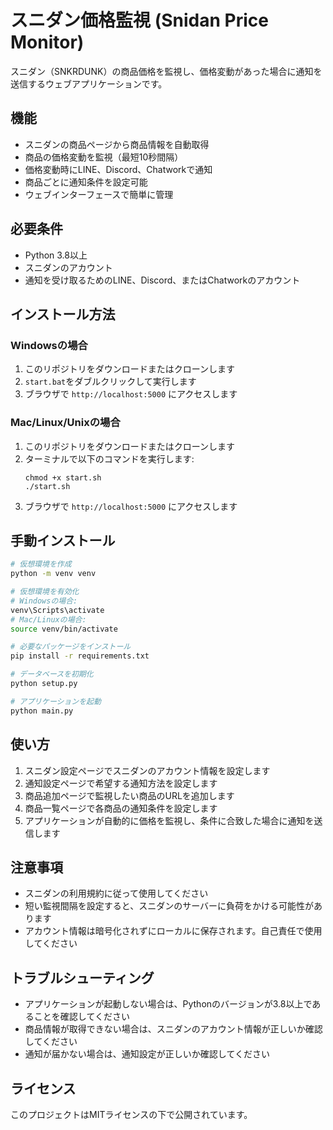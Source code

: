 # スニダン価格監視 (Snidan Price Monitor)

スニダン（SNKRDUNK）の商品価格を監視し、価格変動があった場合に通知を送信するウェブアプリケーションです。

## 機能

- スニダンの商品ページから商品情報を自動取得
- 商品の価格変動を監視（最短10秒間隔）
- 価格変動時にLINE、Discord、Chatworkで通知
- 商品ごとに通知条件を設定可能
- ウェブインターフェースで簡単に管理

## 必要条件

- Python 3.8以上
- スニダンのアカウント
- 通知を受け取るためのLINE、Discord、またはChatworkのアカウント

## インストール方法

### Windowsの場合

1. このリポジトリをダウンロードまたはクローンします
2. `start.bat`をダブルクリックして実行します
3. ブラウザで `http://localhost:5000` にアクセスします

### Mac/Linux/Unixの場合

1. このリポジトリをダウンロードまたはクローンします
2. ターミナルで以下のコマンドを実行します:
   ```
   chmod +x start.sh
   ./start.sh
   ```
3. ブラウザで `http://localhost:5000` にアクセスします

## 手動インストール

```bash
# 仮想環境を作成
python -m venv venv

# 仮想環境を有効化
# Windowsの場合:
venv\Scripts\activate
# Mac/Linuxの場合:
source venv/bin/activate

# 必要なパッケージをインストール
pip install -r requirements.txt

# データベースを初期化
python setup.py

# アプリケーションを起動
python main.py
```

## 使い方

1. スニダン設定ページでスニダンのアカウント情報を設定します
2. 通知設定ページで希望する通知方法を設定します
3. 商品追加ページで監視したい商品のURLを追加します
4. 商品一覧ページで各商品の通知条件を設定します
5. アプリケーションが自動的に価格を監視し、条件に合致した場合に通知を送信します

## 注意事項

- スニダンの利用規約に従って使用してください
- 短い監視間隔を設定すると、スニダンのサーバーに負荷をかける可能性があります
- アカウント情報は暗号化されずにローカルに保存されます。自己責任で使用してください

## トラブルシューティング

- アプリケーションが起動しない場合は、Pythonのバージョンが3.8以上であることを確認してください
- 商品情報が取得できない場合は、スニダンのアカウント情報が正しいか確認してください
- 通知が届かない場合は、通知設定が正しいか確認してください

## ライセンス

このプロジェクトはMITライセンスの下で公開されています。 
